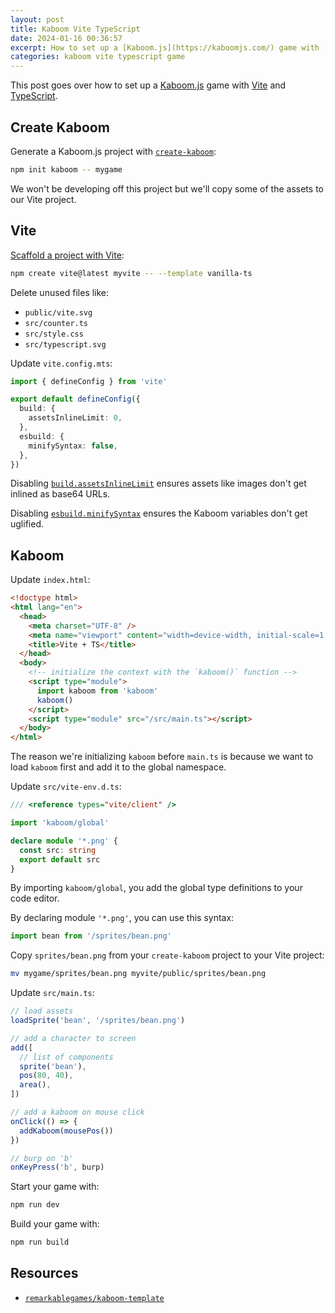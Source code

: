 ```yaml
---
layout: post
title: Kaboom Vite TypeScript
date: 2024-01-16 00:36:57
excerpt: How to set up a [Kaboom.js](https://kaboomjs.com/) game with [Vite](https://vitejs.dev/) and [TypeScript](https://www.typescriptlang.org/).
categories: kaboom vite typescript game
---
```


<!-- prettier-ignore-start -->

This post goes over how to set up a [Kaboom.js](https://kaboomjs.com/) game with [Vite](https://vitejs.dev/) and [TypeScript](https://www.typescriptlang.org/).

## Create Kaboom

Generate a Kaboom.js project with [`create-kaboom`](https://kaboomjs.com/doc/setup):

```sh
npm init kaboom -- mygame
```

We won't be developing off this project but we'll copy some of the assets to our Vite project.

## Vite

[Scaffold a project with Vite](https://vitejs.dev/guide/#scaffolding-your-first-vite-project):

```sh
npm create vite@latest myvite -- --template vanilla-ts
```

Delete unused files like:

- `public/vite.svg`
- `src/counter.ts`
- `src/style.css`
- `src/typescript.svg`

Update `vite.config.mts`:

```ts
import { defineConfig } from 'vite'

export default defineConfig({
  build: {
    assetsInlineLimit: 0,
  },
  esbuild: {
    minifySyntax: false,
  },
})
```

Disabling [`build.assetsInlineLimit`](https://vitejs.dev/config/build-options#build-assetsinlinelimit) ensures assets like images don't get inlined as base64 URLs.

Disabling [`esbuild.minifySyntax`](https://esbuild.github.io/api/#minify) ensures the Kaboom variables don't get uglified.

## Kaboom

Update `index.html`:

```html
<!doctype html>
<html lang="en">
  <head>
    <meta charset="UTF-8" />
    <meta name="viewport" content="width=device-width, initial-scale=1.0" />
    <title>Vite + TS</title>
  </head>
  <body>
    <!-- initialize the context with the `kaboom()` function -->
    <script type="module">
      import kaboom from 'kaboom'
      kaboom()
    </script>
    <script type="module" src="/src/main.ts"></script>
  </body>
</html>
```

The reason we're initializing `kaboom` before `main.ts` is because we want to load `kaboom` first and add it to the global namespace.

Update `src/vite-env.d.ts`:

```ts
/// <reference types="vite/client" />

import 'kaboom/global'

declare module '*.png' {
  const src: string
  export default src
}
```

By importing `kaboom/global`, you add the global type definitions to your code editor.

By declaring module `'*.png'`, you can use this syntax:

```ts
import bean from '/sprites/bean.png'
```

Copy `sprites/bean.png` from your `create-kaboom` project to your Vite project:

```sh
mv mygame/sprites/bean.png myvite/public/sprites/bean.png
```

Update `src/main.ts`:

```ts
// load assets
loadSprite('bean', '/sprites/bean.png')

// add a character to screen
add([
  // list of components
  sprite('bean'),
  pos(80, 40),
  area(),
])

// add a kaboom on mouse click
onClick(() => {
  addKaboom(mousePos())
})

// burp on 'b'
onKeyPress('b', burp)
```

Start your game with:

```sh
npm run dev
```

Build your game with:

```sh
npm run build
```

## Resources

- [`remarkablegames/kaboom-template`](https://github.com/remarkablegames/kaboom-template)

<!-- prettier-ignore-end -->
